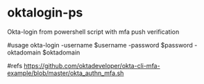 # oktalogin-ps
Okta-login from powershell script with mfa push verification

#usage
okta-login -username $username -password $password -oktadomain $oktadomain


#refs
https://github.com/oktadeveloper/okta-cli-mfa-example/blob/master/okta_authn_mfa.sh
